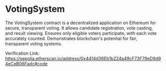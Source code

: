 # VotingSystem
The VotingSystem contract is a decentralized application on Ethereum for secure, transparent voting. It allows candidate registration, vote casting, and result viewing. Ensures only eligible voters participate, with each vote accurately counted. Demonstrates blockchain's potential for fair, transparent voting systems.

Verification Link: https://sepolia.etherscan.io/address/0x4414d36Eb1b224a49cF73F79eD9d94eCeB06Fadc#code

